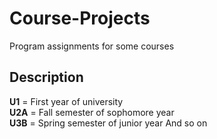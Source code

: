 # Course-Projects
Program assignments for some courses

## Description
**U1** = First year of university  
**U2A** = Fall semester of sophomore year  
**U3B** = Spring semester of junior year
And so on